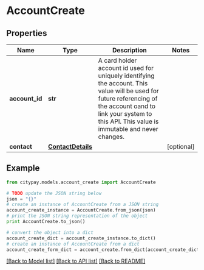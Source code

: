 # AccountCreate


## Properties

Name | Type | Description | Notes
------------ | ------------- | ------------- | -------------
**account_id** | **str** | A card holder account id used for uniquely identifying the account. This value will be used for future referencing of the account oand to link your system to this API. This value is immutable and never changes.  | 
**contact** | [**ContactDetails**](ContactDetails.md) |  | [optional] 

## Example

```python
from citypay.models.account_create import AccountCreate

# TODO update the JSON string below
json = "{}"
# create an instance of AccountCreate from a JSON string
account_create_instance = AccountCreate.from_json(json)
# print the JSON string representation of the object
print AccountCreate.to_json()

# convert the object into a dict
account_create_dict = account_create_instance.to_dict()
# create an instance of AccountCreate from a dict
account_create_form_dict = account_create.from_dict(account_create_dict)
```
[[Back to Model list]](../README.md#documentation-for-models) [[Back to API list]](../README.md#documentation-for-api-endpoints) [[Back to README]](../README.md)


